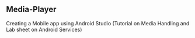 ## Media-Player 

Creating a Mobile app using Android Studio (Tutorial on Media Handling and Lab sheet on Android Services)
